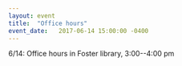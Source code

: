 ```yaml
---
layout: event
title:  "Office hours"
event_date:   2017-06-14 15:00:00 -0400
---
```


6/14: Office hours in Foster library, 3:00--4:00 pm

